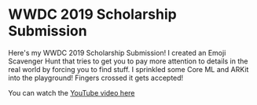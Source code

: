 # WWDC 2019 Scholarship Submission
Here's my WWDC 2019 Scholarship Submission! I created an Emoji Scavenger Hunt that tries to get you to pay more attention to details in the real world by forcing you to find stuff. I sprinkled some Core ML and ARKit into the playground! Fingers crossed it gets accepted!

You can watch the [YouTube video here](https://youtu.be/QCREUCZlLd4)
